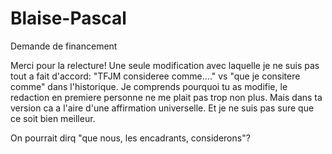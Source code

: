 # Blaise-Pascal
Demande de financement

Merci pour la relecture! Une seule modification avec laquelle je ne suis pas tout a fait d'accord: "TFJM consideree comme...." vs "que je consitere comme" dans l'historique. Je comprends pourquoi tu as modifie, le redaction en premiere personne ne me plait pas trop non plus. Mais dans ta version ca a l'aire d'une affirmation universelle. Et je ne suis pas sure que ce soit bien meilleur.

On pourrait dirq "que nous, les encadrants, considerons"?
